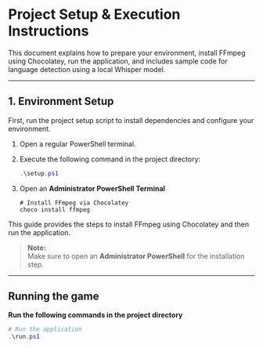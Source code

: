 # Project Setup & Execution Instructions

This document explains how to prepare your environment, install FFmpeg using Chocolatey, run the application, and includes sample code for language detection using a local Whisper model.

---

## 1. Environment Setup

First, run the project setup script to install dependencies and configure your environment.

1. Open a regular PowerShell terminal.
2. Execute the following command in the project directory:

   ```powershell
   .\setup.ps1
   ```

3. Open an **Administrator PowerShell Terminal**
   ```
   # Install FFmpeg via Chocolatey
   choco install ffmpeg
   ```

This guide provides the steps to install FFmpeg using Chocolatey and then run the application.

> **Note:**  
> Make sure to open an **Administrator PowerShell** for the installation step.

---

## Running the game

**Run the following commands in the project directory**

```powershell
# Run the application
.\run.ps1
```

